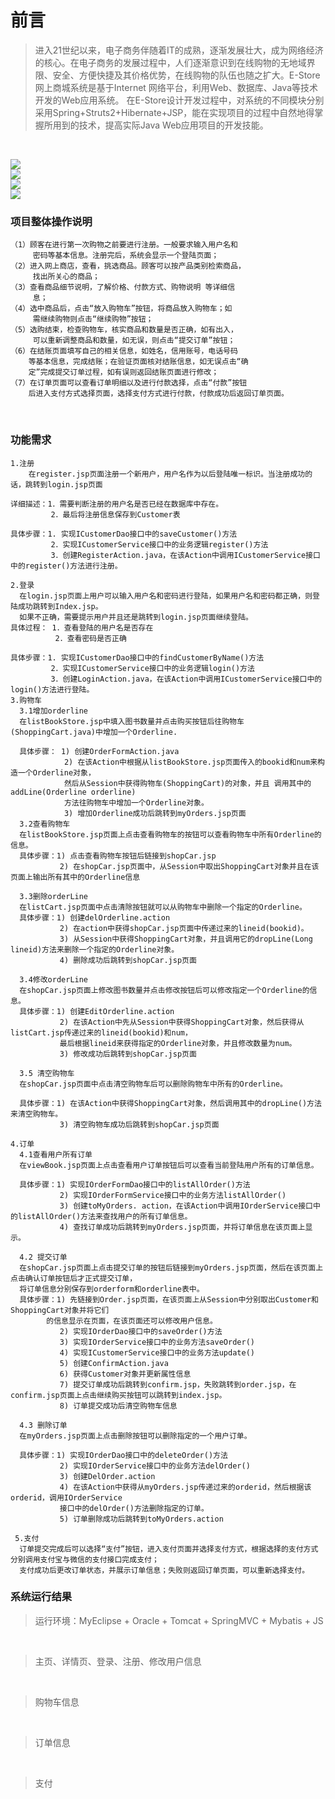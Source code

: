 # 前言
>进入21世纪以来，电子商务伴随着IT的成熟，逐渐发展壮大，成为网络经济的核心。在电子商务的发展过程中，人们逐渐意识到在线购物的无地域界限、安全、方便快捷及其价格优势，在线购物的队伍也随之扩大。E-Store网上商城系统是基于Internet 网络平台，利用Web、数据库、Java等技术开发的Web应用系统。 在E-Store设计开发过程中，对系统的不同模块分别采用Spring+Struts2+Hibernate+JSP，能在实现项目的过程中自然地得掌握所用到的技术，提高实际Java Web应用项目的开发技能。

<br>

![](https://github.com/MoDann/image/blob/master/estore/design/%E5%9B%BE%E7%89%8726.png) <br>
![](https://github.com/MoDann/image/blob/master/estore/design/%E5%9B%BE%E7%89%8727.png) <br>
![](https://github.com/MoDann/image/blob/master/estore/design/%E5%9B%BE%E7%89%8728.png) <br>
![](https://github.com/MoDann/image/blob/master/estore/design/%E5%9B%BE%E7%89%8729.png) <br>


### 项目整体操作说明 

    （1）顾客在进行第一次购物之前要进行注册。一般要求输入用户名和
         密码等基本信息。注册完后，系统会显示一个登陆页面； 
    （2）进入网上商店，查看，挑选商品。顾客可以按产品类别检索商品，
         找出所关心的商品；  
    （3）查看商品细节说明，了解价格、付款方式、购物说明 等详细信
         息；
    （4）选中商品后，点击“放入购物车”按钮，将商品放入购物车；如
         需继续购物则点击“继续购物”按钮；  
    （5）选购结束，检查购物车，核实商品和数量是否正确，如有出入，
         可以重新调整商品和数量，如无误，则点击“提交订单”按钮；  
    （6）在结账页面填写自己的相关信息，如姓名，信用账号，电话号码
        等基本信息，完成结账；在验证页面核对结账信息，如无误点击“确
        定”完成提交订单过程，如有误则返回结账页面进行修改；
    （7）在订单页面可以查看订单明细以及进行付款选择，点击“付款”按钮
        后进入支付方式选择页面，选择支付方式进行付款，付款成功后返回订单页面。

<br>

### 功能需求

    1.注册
        在register.jsp页面注册一个新用户，用户名作为以后登陆唯一标识。当注册成功的话，跳转到login.jsp页面

    详细描述：1．需要判断注册的用户名是否已经在数据库中存在。
             2．最后将注册信息保存到Customer表

    具体步骤：1. 实现ICustomerDao接口中的saveCustomer()方法
             2．实现ICustomerService接口中的业务逻辑register()方法
             3．创建RegisterAction.java，在该Action中调用ICustomerService接口中的register()方法进行注册。

    2.登录
      在login.jsp页面上用户可以输入用户名和密码进行登陆，如果用户名和密码都正确，则登陆成功跳转到Index.jsp。
      如果不正确，需要提示用户并且还是跳转到login.jsp页面继续登陆。
    具体过程： 1．查看登陆的用户名是否存在
              2．查看密码是否正确

    具体步骤：1. 实现ICustomerDao接口中的findCustomerByName()方法
             2．实现ICustomerService接口中的业务逻辑login()方法
             3．创建LoginAction.java，在该Action中调用ICustomerService接口中的login()方法进行登陆。
    3.购物车
      3.1增加orderline
      在listBookStore.jsp中填入图书数量并点击购买按钮后往购物车(ShoppingCart.java)中增加一个Orderline.

      具体步骤： 1) 创建OrderFormAction.java
                2) 在该Action中根据从listBookStore.jsp页面传入的bookid和num来构造一个Orderline对象，
                然后从Session中获得购物车(ShoppingCart)的对象，并且 调用其中的addLine(Orderline orderline)
                方法往购物车中增加一个Orderline对象。
                3) 增加Orderline成功后跳转到myOrders.jsp页面
      3.2查看购物车
      在listBookStore.jsp页面上点击查看购物车的按钮可以查看购物车中所有Orderline的信息。
      具体步骤：1) 点击查看购物车按钮后链接到shopCar.jsp
               2) 在shopCar.jsp页面中，从Session中取出ShoppingCart对象并且在该页面上输出所有其中的Orderline信息

      3.3删除orderLine
      在listCart.jsp页面中点击清除按钮就可以从购物车中删除一个指定的Orderline。
      具体步骤：1) 创建delOrderline.action		 
               2) 在action中获得shopCar.jsp页面中传递过来的lineid(bookid)。
               3) 从Session中获得ShoppingCart对象，并且调用它的dropLine(Long lineid)方法来删除一个指定的Orderline对象。
               4) 删除成功后跳转到shopCar.jsp页面

      3.4修改orderLine
      在shopCar.jsp页面上修改图书数量并点击修改按钮后可以修改指定一个Orderline的信息。
      具体步骤：1) 创建EditOrderline.action
               2) 在该Action中先从Session中获得ShoppingCart对象，然后获得从listCart.jsp传递过来的lineid(bookid)和num，
               最后根据lineid来获得指定的Orderline对象，并且修改数量为num。
               3) 修改成功后跳转到shopCar.jsp页面

      3.5 清空购物车
      在shopCar.jsp页面中点击清空购物车后可以删除购物车中所有的Orderline。

      具体步骤：1) 在该Action中获得ShoppingCart对象，然后调用其中的dropLine()方法来清空购物车。
               3) 清空购物车成功后跳转到shopCar.jsp页面

    4.订单
      4.1查看用户所有订单
      在viewBook.jsp页面上点击查看用户订单按钮后可以查看当前登陆用户所有的订单信息。

      具体步骤：1) 实现IOrderFormDao接口中的listAllOrder()方法
               2) 实现IOrderFormService接口中的业务方法listAllOrder()
               3) 创建toMyOrders. action，在该Action中调用IOrderService接口中的listAllOrder()方法来查找用户的所有订单信息。
               4) 查找订单成功后跳转到myOrders.jsp页面，并将订单信息在该页面上显示。

      4.2 提交订单
      在shopCar.jsp页面上点击提交订单的按钮后链接到myOrders.jsp页面，然后在该页面上点击确认订单按钮后才正式提交订单，
      将订单信息分别保存到orderform和orderline表中。
      具体步骤：1) 先链接到Order.jsp页面，在该页面上从Session中分别取出Customer和ShoppingCart对象并将它们
            的信息显示在页面，在该页面还可以修改用户信息。
               2) 实现IOrderDao接口中的saveOrder()方法
               3) 实现IOrderService接口中的业务方法saveOrder()
               4) 实现ICustomerService接口中的业务方法update()
               5) 创建ConfirmAction.java
               6) 获得Customer对象并更新属性信息
               7) 提交订单成功后跳转到confirm.jsp，失败跳转到order.jsp，在confirm.jsp页面上点击继续购买按钮可以跳转到index.jsp。
               8) 订单提交成功后清空购物车信息

      4.3 删除订单
      在myOrders.jsp页面上点击删除按钮可以删除指定的一个用户订单。

      具体步骤：1) 实现IOrderDao接口中的deleteOrder()方法
               2) 实现IOrderService接口中的业务方法delOrder()
               3) 创建DelOrder.action
               4) 在该Action中获得从myOrders.jsp传递过来的orderid，然后根据该orderid，调用IOrderService
               接口中的delOrder()方法删除指定的订单。
               5) 订单删除成功后跳转到toMyOrders.action

     5.支付
      订单提交完成后可以选择“支付”按钮，进入支付页面并选择支付方式，根据选择的支付方式分别调用支付宝与微信的支付接口完成支付；
      支付成功后更改订单状态，并展示订单信息；失败则返回订单页面，可以重新选择支付。
  
  ### 系统运行结果
  
  >运行环境：MyEclipse + Oracle + Tomcat + SpringMVC + Mybatis + JS <br>
  ![]() 
  <br>
  
  >主页、详情页、登录、注册、修改用户信息<br>
  ![]()<br>
  ![]()<br>
  ![]()<br>
  ![]()<br>
  ![]()
  <br>
  
  >购物车信息<br>
  ![]()
  <br>
  
  >订单信息<br>
  ![]()<br>
  ![]()<br>
  ![]()
  <br>
  
  >支付<br>
  ![]()<br>
  ![]()
  <br>

          

